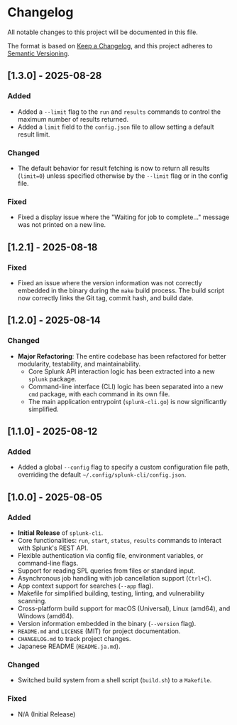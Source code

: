 # Changelog

All notable changes to this project will be documented in this file.

The format is based on [Keep a Changelog](https://keepachangelog.com/en/1.0.0/),
and this project adheres to [Semantic Versioning](https://semver.org/spec/v2.0.0.html).

## [1.3.0] - 2025-08-28

### Added

- Added a `--limit` flag to the `run` and `results` commands to control the maximum number of results returned.
- Added a `limit` field to the `config.json` file to allow setting a default result limit.

### Changed

- The default behavior for result fetching is now to return all results (`limit=0`) unless specified otherwise by the `--limit` flag or in the config file.

### Fixed

- Fixed a display issue where the "Waiting for job to complete..." message was not printed on a new line.

## [1.2.1] - 2025-08-18

### Fixed

- Fixed an issue where the version information was not correctly embedded in the binary during the `make` build process. The build script now correctly links the Git tag, commit hash, and build date.

## [1.2.0] - 2025-08-14

### Changed

- **Major Refactoring**: The entire codebase has been refactored for better modularity, testability, and maintainability.
  - Core Splunk API interaction logic has been extracted into a new `splunk` package.
  - Command-line interface (CLI) logic has been separated into a new `cmd` package, with each command in its own file.
  - The main application entrypoint (`splunk-cli.go`) is now significantly simplified.

## [1.1.0] - 2025-08-12

### Added

- Added a global `--config` flag to specify a custom configuration file path, overriding the default `~/.config/splunk-cli/config.json`.

## [1.0.0] - 2025-08-05

### Added

- **Initial Release** of `splunk-cli`.
- Core functionalities: `run`, `start`, `status`, `results` commands to interact with Splunk's REST API.
- Flexible authentication via config file, environment variables, or command-line flags.
- Support for reading SPL queries from files or standard input.
- Asynchronous job handling with job cancellation support (`Ctrl+C`).
- App context support for searches (`--app` flag).
- Makefile for simplified building, testing, linting, and vulnerability scanning.
- Cross-platform build support for macOS (Universal), Linux (amd64), and Windows (amd64).
- Version information embedded in the binary (`--version` flag).
- `README.md` and `LICENSE` (MIT) for project documentation.
- `CHANGELOG.md` to track project changes.
- Japanese README (`README.ja.md`).

### Changed

- Switched build system from a shell script (`build.sh`) to a `Makefile`.

### Fixed

- N/A (Initial Release)
